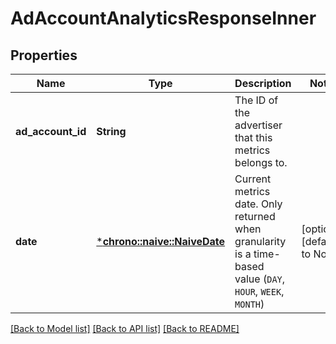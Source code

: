 # AdAccountAnalyticsResponseInner

## Properties
Name | Type | Description | Notes
------------ | ------------- | ------------- | -------------
**ad_account_id** | **String** | The ID of the advertiser that this metrics belongs to. | 
**date** | [***chrono::naive::NaiveDate**](date.md) | Current metrics date. Only returned when granularity is a time-based value (`DAY`, `HOUR`, `WEEK`, `MONTH`) | [optional] [default to None]

[[Back to Model list]](../README.md#documentation-for-models) [[Back to API list]](../README.md#documentation-for-api-endpoints) [[Back to README]](../README.md)


